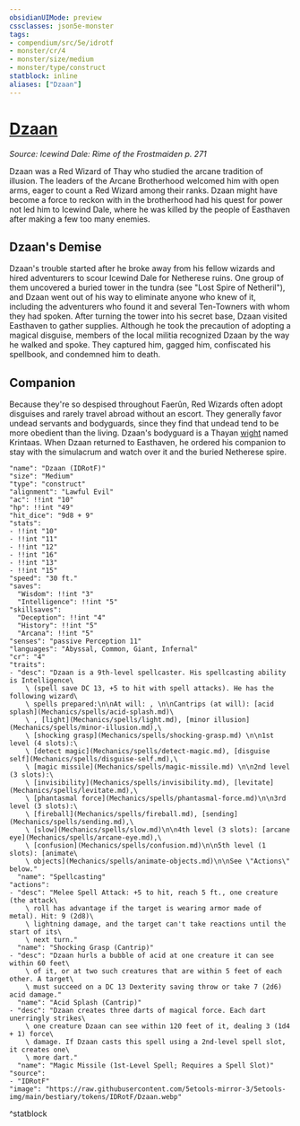 ```yaml
---
obsidianUIMode: preview
cssclasses: json5e-monster
tags:
- compendium/src/5e/idrotf
- monster/cr/4
- monster/size/medium
- monster/type/construct
statblock: inline
aliases: ["Dzaan"]
---
```

# [Dzaan](Mechanics\bestiary\npc/dzaan-idrotf.md)
*Source: Icewind Dale: Rime of the Frostmaiden p. 271*  

Dzaan was a Red Wizard of Thay who studied the arcane tradition of illusion. The leaders of the Arcane Brotherhood welcomed him with open arms, eager to count a Red Wizard among their ranks. Dzaan might have become a force to reckon with in the brotherhood had his quest for power not led him to Icewind Dale, where he was killed by the people of Easthaven after making a few too many enemies.

## Dzaan's Demise

Dzaan's trouble started after he broke away from his fellow wizards and hired adventurers to scour Icewind Dale for Netherese ruins. One group of them uncovered a buried tower in the tundra (see "Lost Spire of Netheril"), and Dzaan went out of his way to eliminate anyone who knew of it, including the adventurers who found it and several Ten-Towners with whom they had spoken. After turning the tower into his secret base, Dzaan visited Easthaven to gather supplies. Although he took the precaution of adopting a magical disguise, members of the local militia recognized Dzaan by the way he walked and spoke. They captured him, gagged him, confiscated his spellbook, and condemned him to death.

## Companion

Because they're so despised throughout Faerûn, Red Wizards often adopt disguises and rarely travel abroad without an escort. They generally favor undead servants and bodyguards, since they find that undead tend to be more obedient than the living. Dzaan's bodyguard is a Thayan [wight](Mechanics/bestiary/undead/wight.md) named Krintaas. When Dzaan returned to Easthaven, he ordered his companion to stay with the simulacrum and watch over it and the buried Netherese spire.

```statblock
"name": "Dzaan (IDRotF)"
"size": "Medium"
"type": "construct"
"alignment": "Lawful Evil"
"ac": !!int "10"
"hp": !!int "49"
"hit_dice": "9d8 + 9"
"stats":
- !!int "10"
- !!int "11"
- !!int "12"
- !!int "16"
- !!int "13"
- !!int "15"
"speed": "30 ft."
"saves":
  "Wisdom": !!int "3"
  "Intelligence": !!int "5"
"skillsaves":
  "Deception": !!int "4"
  "History": !!int "5"
  "Arcana": !!int "5"
"senses": "passive Perception 11"
"languages": "Abyssal, Common, Giant, Infernal"
"cr": "4"
"traits":
- "desc": "Dzaan is a 9th-level spellcaster. His spellcasting ability is Intelligence\
    \ (spell save DC 13, +5 to hit with spell attacks). He has the following wizard\
    \ spells prepared:\n\nAt will: , \n\nCantrips (at will): [acid splash](Mechanics/spells/acid-splash.md)\
    \ , [light](Mechanics/spells/light.md), [minor illusion](Mechanics/spells/minor-illusion.md),\
    \ [shocking grasp](Mechanics/spells/shocking-grasp.md) \n\n1st level (4 slots):\
    \ [detect magic](Mechanics/spells/detect-magic.md), [disguise self](Mechanics/spells/disguise-self.md),\
    \ [magic missile](Mechanics/spells/magic-missile.md) \n\n2nd level (3 slots):\
    \ [invisibility](Mechanics/spells/invisibility.md), [levitate](Mechanics/spells/levitate.md),\
    \ [phantasmal force](Mechanics/spells/phantasmal-force.md)\n\n3rd level (3 slots):\
    \ [fireball](Mechanics/spells/fireball.md), [sending](Mechanics/spells/sending.md),\
    \ [slow](Mechanics/spells/slow.md)\n\n4th level (3 slots): [arcane eye](Mechanics/spells/arcane-eye.md),\
    \ [confusion](Mechanics/spells/confusion.md)\n\n5th level (1 slots): [animate\
    \ objects](Mechanics/spells/animate-objects.md)\n\nSee \"Actions\" below."
  "name": "Spellcasting"
"actions":
- "desc": "Melee Spell Attack: +5 to hit, reach 5 ft., one creature (the attack\
    \ roll has advantage if the target is wearing armor made of metal). Hit: 9 (2d8)\
    \ lightning damage, and the target can't take reactions until the start of its\
    \ next turn."
  "name": "Shocking Grasp (Cantrip)"
- "desc": "Dzaan hurls a bubble of acid at one creature it can see within 60 feet\
    \ of it, or at two such creatures that are within 5 feet of each other. A target\
    \ must succeed on a DC 13 Dexterity saving throw or take 7 (2d6) acid damage."
  "name": "Acid Splash (Cantrip)"
- "desc": "Dzaan creates three darts of magical force. Each dart unerringly strikes\
    \ one creature Dzaan can see within 120 feet of it, dealing 3 (1d4 + 1) force\
    \ damage. If Dzaan casts this spell using a 2nd-level spell slot, it creates one\
    \ more dart."
  "name": "Magic Missile (1st-Level Spell; Requires a Spell Slot)"
"source":
- "IDRotF"
"image": "https://raw.githubusercontent.com/5etools-mirror-3/5etools-img/main/bestiary/tokens/IDRotF/Dzaan.webp"
```
^statblock